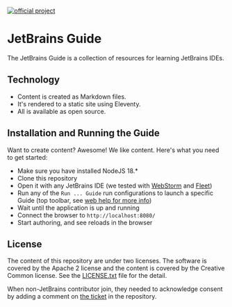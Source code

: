 [![official project](https://jb.gg/badges/official-flat-square.svg)](https://github.com/JetBrains)

# JetBrains Guide

The JetBrains Guide is a collection of resources for learning JetBrains IDEs.

## Technology

* Content is created as Markdown files.
* It's rendered to a static site using Eleventy.
* All is available as open source.

## Installation and Running the Guide

Want to create content? Awesome! We like content. Here's what you need to get started:

* Make sure you have installed NodeJS 18.*
* Clone this repository
* Open it with any JetBrains IDE (we tested with [WebStorm](https://www.jetbrains.com/webstorm/) and [Fleet](https://www.jetbrains.com/fleet/))
* Run any of the `Run ... Guide` run configurations to launch a specific Guide (top toolbar, see [web help for more info](https://www.jetbrains.com/help/webstorm/running-applications.html))
* Wait until the application is up and running
* Connect the browser to `http://localhost:8080/`
* Start authoring, and see reloads in the browser

## License

The content of this repository are under two licenses. The software is covered by
the Apache 2 license and the content is covered by the Creative Common license.
See the [LICENSE.txt](LICENSE.txt) file for the detail.

When non-JetBrains contributor join, they needed to acknowledge consent by
adding a comment on [the ticket](https://github.com/JetBrains/jetbrains_guide/issues/206) in the repository. 